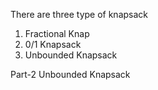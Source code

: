 There are three type of knapsack 
1. Fractional Knap
2. 0/1 Knapsack
3. Unbounded Knapsack






Part-2 
Unbounded Knapsack

